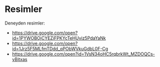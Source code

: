 # Resimler

Deneyden resimler:
* https://drive.google.com/open?id=1PYWOBOjCYEZiFPKYcTeHUviz5PdaYaNk
* https://drive.google.com/open?id=1Jrz5F5MLfmTDdd_qPObWVkuGdbL0F-Cg
* https://drive.google.com/open?id=1VsN34oHC5rqbrkWt_MZDOQCs-vBitxas
